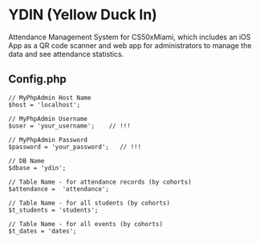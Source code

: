 # YDIN (Yellow Duck In)
Attendance Management System for CS50xMiami, which includes an iOS App as a QR code scanner and web app for administrators to manage the data and see attendance statistics.


## Config.php 

    // MyPhpAdmin Host Name
    $host = 'localhost';
    
    // MyPhpAdmin Username
    $user = 'your_username';    // !!!
    
    // MyPhpAdmin Password
    $password = 'your_password';   // !!!
    
    // DB Name
    $dbase = 'ydin';
    
    // Table Name - for attendance records (by cohorts)
    $attendance =  'attendance';
    
    // Table Name - for all students (by cohorts)
    $t_students = 'students'; 
    
    // Table Name - for all events (by cohorts)
    $t_dates = 'dates'; 
